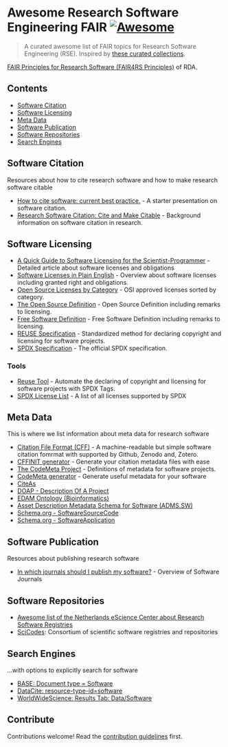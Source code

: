 # Awesome Research Software Engineering FAIR [![Awesome](https://awesome.re/badge.svg)](https://awesome.re)

> A curated awesome list of FAIR topics for Research Software Engineering (RSE). Inspired by [these curated collections](https://github.com/sindresorhus/awesome).

[FAIR Principles for Research Software (FAIR4RS Principles)](https://rd-alliance.org/group/fair-research-software-fair4rs-wg/outcomes/fair-principles-research-software-fair4rs-0) of RDA.

## Contents
- [Software Citation](#software-citation)
- [Software Licensing](#software-licensing)
- [Meta Data](#meta-data)
- [Software Publication](#software-publication)
- [Software Repositories](#software-repositories)
- [Search Engines](#search-engines)

## Software Citation
Resources about how to cite research software and how to make research software citable

- [How to cite software: current best practice.](https://doi.org/10.5281/zenodo.2842910) - A starter presentation on software citation.
- [Research Software Citation: Cite and Make Citable](https://cite.research-software.org/) - Background information on software citation in research.

## Software Licensing

- [A Quick Guide to Software Licensing for the Scientist-Programmer](https://doi.org/10.1371/journal.pcbi.1002598) - Detailed article about software licenses and obligations
- [Software Licenses in Plain English](https://tldrlegal.com/) - Overview about software licenses including granted right and obligations.
- [Open Source Licenses by Category](https://opensource.org/licenses/category) - OSI approved licenses sorted by category.
- [The Open Source Definition](https://opensource.org/osd) - Open Source Definition including remarks to licensing.
- [Free Software Definition](https://www.gnu.org/philosophy/free-sw.html.en) - Free Software Definition including remarks to licensing.
- [REUSE Specification](https://reuse.software/spec/) - Standardized method for declaring copyright and licensing for software projects.
- [SPDX Specification](https://spdx.dev/specifications/) - The official SPDX specification.

### Tools
- [Reuse Tool](https://reuse.readthedocs.io/en/stable/) - Automate the declaring of copyright and licensing for software projects with SPDX Tags.
- [SPDX License List](https://spdx.org/licenses/) - A list of all licenses supported by SPDX


## Meta Data
This is where we list information about meta data for research software

- [Citation File Format (CFF)](https://citation-file-format.github.io/) - A machine-readable but simple software citation fomrmat with supported by Github, Zenodo and, Zotero.
- [CFFINIT generator](https://citation-file-format.github.io/cff-initializer-javascript/#/) - Generate your citation metadata files with ease
- [The CodeMeta Project](https://codemeta.github.io/index.html) - Definitions of metadata for software projects.
- [CodeMeta generator](https://codemeta.github.io/codemeta-generator/) - Generate useful metadata for your software
- [CiteAs](http://citeas.org/)
- [DOAP - Description Of A Project](https://github.com/ewilderj/doap)
- [EDAM Ontology (Bioinformatics)](http://edamontology.org/page)
- [Asset Description Metadata Schema for Software (ADMS.SW)](https://joinup.ec.europa.eu/svn/adms_foss/adms_sw_v1.00/adms_sw_v1.00.htm)
- [Schema.org - SoftwareSourceCode](https://schema.org/SoftwareSourceCode)
- [Schema.org - SoftwareApplication](https://schema.org/SoftwareApplication)

## Software Publication
Resources about publishing research software

- [In which journals should I publish my software?](https://www.software.ac.uk/which-journals-should-i-publish-my-software) - Overview of Software Journals

## Software Repositories
- [Awesome list of the Netherlands eScience Center about Research Software Registries](https://github.com/NLeSC/awesome-research-software-registries)
- [SciCodes](https://scicodes.net/outreach-materials/): Consortium of scientific software registries and repositories

## Search Engines
...with options to explicitly search for software

- [BASE: Document type = Software](https://www.base-search.net/Search/Results?type=all&lookfor=doctype%3A6&ling=0&oaboost=1&name=&thes=&refid=dcresen&newsearch=1)
- [DataCite: resource-type-id=software](https://search.datacite.org/works?query=&resource-type-id=software)
- [WorldWideScience: Results Tab: Data/Software](https://worldwidescience.org/)

## Contribute

Contributions welcome! Read the [contribution guidelines](contributing.md) first.
